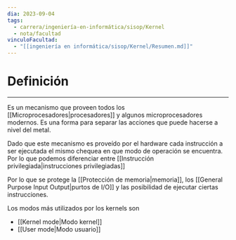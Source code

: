 ```yaml
---
dia: 2023-09-04
tags:
  - carrera/ingeniería-en-informática/sisop/Kernel
  - nota/facultad
vinculoFacultad:
  - "[[ingeniería en informática/sisop/Kernel/Resumen.md]]"
---
```

# Definición
---
Es un mecanismo que proveen todos los [[Microprocesadores|procesadores]] y algunos microprocesadores modernos. Es una forma para separar las acciones que puede hacerse a nivel del metal. 

Dado que este mecanismo es proveído por el hardware cada instrucción a ser ejecutada el mismo chequea en que modo de operación se encuentra. Por lo que podemos diferenciar entre [[Instrucción privilegiada|instrucciones privilegiadas]]

Por lo que se protege la [[Protección de memoria|memoria]], los [[General Purpose Input Output|purtos de I/O]] y las posibilidad de ejecutar ciertas instrucciones.

Los modos más utilizados por los kernels son
* [[Kernel mode|Modo kernel]]
* [[User mode|Modo usuario]]